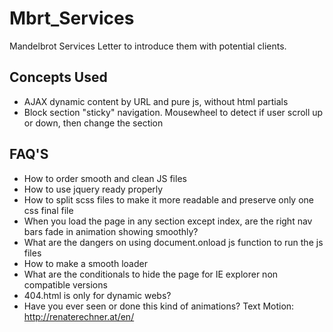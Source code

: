 # Mbrt_Services
Mandelbrot Services Letter to introduce them with potential clients.

## Concepts Used
* AJAX dynamic content by URL and pure js, without html partials
* Block section "sticky" navigation. Mousewheel to detect if user scroll up or down, then change the section

## FAQ'S
* How to order smooth and clean JS files
* How to use jquery ready properly
* How to split scss files to make it more readable and preserve only one css final file
* When you load the page in any section except index, are the right nav bars fade in animation showing smoothly?
* What are the dangers on using document.onload js function to run the js files
* How to make a smooth loader
* What are the conditionals to hide the page for IE explorer non compatible versions
* 404.html is only for dynamic webs?
* Have you ever seen or done this kind of animations?
	Text Motion: http://renaterechner.at/en/